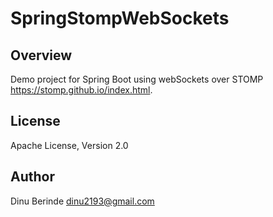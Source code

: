 # SpringStompWebSockets

## Overview
Demo project for Spring Boot using webSockets over STOMP  https://stomp.github.io/index.html.


## License

Apache License, Version 2.0

## Author
Dinu Berinde <dinu2193@gmail.com>
